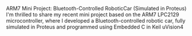 ARM7 Mini Project: Bluetooth-Controlled RoboticCar (Simulated in Proteus) 
I'm thrilled to share my recent mini project based on the ARM7 LPC2129 microcontroller, where I developed a Bluetooth-controlled robotic car, fully simulated in Proteus and programmed using Embedded C in Keil uVision4
